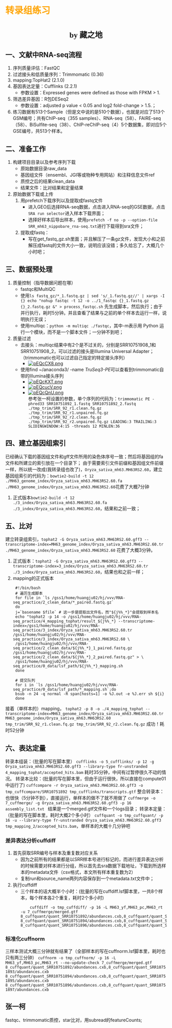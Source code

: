 # <font face="仿宋" color=orange>转录组练习</font>
# <center><font face="楷体" size=5>by 藏之地</font></center>
## 一、文献中RNA-seq流程
1. 序列质量评估：FastQC
2. 过滤接头和低质量序列：Trimmomatic (0.36)
3. mapping:TopHat2 (2.1.0)
4. 基因表达定量：Cufflinks (2.2.1)
    - 参数设置：Expressed genes were defined as those with FPKM > 1.
6. 筛选差异基因：R包DESeq2
    - 参数设置：adjusted p value < 0.05 and log2 fold-change > 1.5.；
7. 练习数据有513个Sample（但是文中说的是510个数据），也就是对应了513个GSM编号；共有ChIP-seq（355 samples）、RNA-seq（58）、FAIRE-seq（58）、BiSulfite-seq（38）、ChIP-reChIP-seq（4）5个数据集，即对应5个GSE编号，共513个样本。
## 二、准备工作
1. 构建项目目录以及参考序列下载
    - 原始数据目录raw_data
    - 基因组文件（ensembl、JGI等或物种专用网站）和注释信息文件ref
    - 质控之后的结果clean_data
    - 结果文件：比对结果和定量结果
2. 原始数据下载或上传
    1. 用prefetch下载序列以及提取成fastq文件
        - 进入GEO后选择RNA-seq数据，点击进入RNA-seq的GSE数据，点击`SRA run selector`进入样本下载界面；
        - 选择好样本后导出样本，使用`prefetch -f no -p --option-file SRR_mh63_nippobare_rna-seq.txt`进行下载得到sra文件；
    2. 提取成fastq：
        - 写在get_fastq_gz.sh里面；并且解压了一条gz文件，发现大小和之前解压成fastq的文件大小一致，说明应该没错；多久给忘了，大概几个小时吧；
## 三、数据预处理
1. 质量控制（指导数据问题在哪）
    - fastqc和MultiQC
    - 使用`ls fastq_gz/*_1.fastq.gz | sed 's/_1.fastq.gz//' | xargs -I {} echo "nohup fastqc -t 12 -o ../1_fastqc {}_1.fastq.gz {}_2.fastq.gz &" > process_fastqc.sh` 先生成脚本，然后执行；由于并行执行，耗时5分钟。并且查看了结果与之前的单个样本去运行一样，说明执行无误；
    - 使用multiqc：`python -m multiqc ./fastqc`，其中-m表示用 Python 运行一个模块，而不是一个脚本文件；一分钟不到吧；
2. 质量过滤
    - 去接头：multiqc结果中有2个是不过关的，分别是SRR10751908_1和SRR10751908_2，可以过滤的接头是Illumina Universal Adapter；（trimmomatic也可以过滤自己指定的特定接头序列）
        - <a href="https://imgse.com/i/pEQcCX8"><img src="https://s21.ax1x.com/2025/02/20/pEQcCX8.png" alt="pEQcCX8.png" border="0"></a> 
    - 使用find ~/anaconda3/ -name *TruSeq3-PE*可以查看到trimmomatic自带的Illumina接头序列
        - <a href="https://imgse.com/i/pEQcKXT"><img src="https://s21.ax1x.com/2025/02/20/pEQcKXT.png" alt="pEQcKXT.png" border="0"></a> 
        - <a href="https://imgse.com/i/pEQcucV"><img src="https://s21.ax1x.com/2025/02/20/pEQcucV.png" alt="pEQcucV.png" border="0"></a>
        - <a href="https://imgse.com/i/pEQcQnU"><img src="https://s21.ax1x.com/2025/02/20/pEQcQnU.png" alt="pEQcQnU.png" border="0"></a>  
参考张一柯设置的参数，单个序列的代码为：`trimmomatic PE -phred33 SRR10751892_1.fastq SRR10751892_2.fastq ./tmp_trim/SRR_92_r1.clean.fq.gz ./tmp_trim/SRR_92_r1.unpaired.fq.gz ./tmp_trim/SRR_92_r2.clean.fq.gz ./tmp_trim/SRR_92_r2.unpaired.fq.gz LEADING:3 TRAILING:3 SLIDINGWINDOW:4:15 -threads 12 MINLEN:36`
## 四、建立基因组索引
已经确认下载的基因组文件和gff文件所用的染色体序号一致；然后将基因组的fa文件和所建立的索引放在一个目录下；
由于需要索引文件前缀和基因组文件前缀一样，所以统一改成(我转录组也改了)，`Oryza_sativa_mh63.MH63RS2.60`，建立基因组索引的代码为：`bowtie2-build -t 12 ./MH63_genome_index/Oryza_sativa_mh63.MH63RS2.60.fa ./MH63_genome_index/Oryza_sativa_mh63.MH63RS2.60`花费了大概7分钟
1. 正式版本`bowtie2-build -t 12 ./3_index/Oryza_sativa_mh63.MH63RS2.60.fa ./3_index/Oryza_sativa_mh63.MH63RS2.60`，结果和之前一致；
## 五、比对
建立转录组索引，`tophat2 -G Oryza_sativa_mh63.MH63RS2.60.gff3 --transcriptome-index=MH63_genome_index/Oryza_sativa_mh63.MH63RS2.60.tr ./MH63_genome_index/Oryza_sativa_mh63.MH63RS2.60` 花费了大概3分钟。
1. 正式版本：`tophat2 -G Oryza_sativa_mh63.MH63RS2.60.gff3 --transcriptome-index=3_index/Oryza_sativa_mh63.MH63RS2.60.tr ./3_index/Oryza_sativa_mh63.MH63RS2.60`，结果也和之前一样；
2. mapping的正式版本
   ```
    #!/bin/bash
    # 遍历生成脚本
    for file in `ls /gss1/home/huangju02/hj/vvv/RNA-seq_practice/2_clean_data/*_paired.fastq.gz`
    do
    j=`basename $file` # 这一步是提取出文件名，而"${j%%_*}"会提取到样本名
    echo "tophat2 -p 14 -o /gss1/home/huangju02/hj/vvv/RNA-seq_practice/4_mapping_tophat/result_${j%%_*} --transcriptome-index=/gss1/home/huangju02/hj/vvv/RNA-seq_practice/3_index/Oryza_sativa_mh63.MH63RS2.60.tr /gss1/home/huangju02/hj/vvv/RNA-seq_practice/3_index/Oryza_sativa_mh63.MH63RS2.60 \
    /gss1/home/huangju02/hj/vvv/RNA-seq_practice/2_clean_data/${j%%_*}_1_paired.fastq.gz /gss1/home/huangju02/hj/vvv/RNA-seq_practice/2_clean_data/${j%%_*}_2_paired.fastq.gz" > \
    /gss1/home/huangju02/hj/vvv/RNA-seq_practice/0_data/lsf_path/${j%%_*}_mapping.sh
    done

    # 提交队列
    for i in `ls /gss1/home/huangju02/hj/vvv/RNA-seq_practice/0_data/lsf_path/*_mapping.sh`;do
    bsub -n 24 -q normal -R span[hosts=1] -o %J.out -e %J.err sh ${i}
    done
   ``` 
接着（单样本的）mapping， `tophat2 -p 8 -o ./4_mapping_tophat --transcriptome-index=MH63_genome_index/Oryza_sativa_mh63.MH63RS2.60.tr MH63_genome_index/Oryza_sativa_mh63.MH63RS2.60 tmp_trim/SRR_92_r1.clean.fq.gz tmp_trim/SRR_92_r2.clean.fq.gz` 成功！耗时52分钟
## 六、表达定量
转录本组装：（批量的写在脚本里）
`cufflinks -o 5_cufflinks/ -p 12 -g Oryza_sativa_mh63.MH63RS2.60.gff3 --library-type fr-unstranded 4_mapping_tophat/accepted_hits.bam` 耗时35分钟，中间有过暂停很久不动的情况。
转录本比较：(批量的写在脚本里，但由于运行很快，所以直接在compute01中运行了)
`cuffcompare -r Oryza_sativa_mh63.MH63RS2.60.gff3 -o tmp_cuffcompare/SRR10751892 tmp_cufflinks/transcripts.gtf`
整合转录本：也很快（5分钟不到），直接运行，单样本的做不了就不用做了
`cuffmerge -o 7_cuffmerge/ -g Oryza_sativa_mh63.MH63RS2.60.gff3 -p 16 assembly_list.txt `
结果是一个merged.gtf文件和一个logs目录；
转录本定量：（批量的写在脚本里，耗时大概2个多小时）
`cuffquant -o tmp_cuffquant/ -p 16 -u --library-type fr-unstranded Oryza_sativa_mh63.MH63RS2.60.gff3 tmp_mapping_2/accepted_hits.bam`，单样本的大概十几分钟吧
### 差异表达分析cuffdiff
1. 首先获取SRR编号与样本及重复数对应关系
    - 因为之前所有的结果都是以SRR样本号进行标记的，而进行差异表达分析的时候需要对样本进行分组，所以首先去sra数据下载地址，下载到所选样本的metadata文件（csv格式，本文所有样本重复数为2）
    - 复制run和source_name两列内容保存到一个metadata.txt文件中；
2. 执行cuffdiff
    - 三个样本的话大概半个小时：(批量的写在cuffdiff.lsf脚本里，一共8个样本，每个样本各2个重复，耗时2个多小时)
        ```
            cuffdiff -o tmp_cuffdiff/ -p 16 -L MH63_yf,MH63_pc,MH63_rt -u 7_cuffmerge/merged.gtf 8_cuffquant/quant_SRR10751892/abundances.cxb,8_cuffquant/quant_SRR10751893/abundances.cxb 8_cuffquant/quant_SRR10751894/abundances.cxb,8_cuffquant/quant_SRR10751895/abundances.cxb 8_cuffquant/quant_SRR10751896/abundances.cxb,8_cuffquant/quant_SRR10751897/abundances.cxb
        ``` 
### 标准化cuffnorm
三样本测试大概三分钟就有结果了（全部样本的写在cuffnorm.lsf脚本里，耗时也只有两三分钟）
`cuffnorm -o tmp_cuffnorm/ -p 16 -L MH63_yf,MH63_pc,MH63_rt --no-update-check 7_cuffmerge/merged.gtf 8_cuffquant/quant_SRR10751892/abundances.cxb,8_cuffquant/quant_SRR10751893/abundances.cxb 8_cuffquant/quant_SRR10751894/abundances.cxb,8_cuffquant/quant_SRR10751895/abundances.cxb 8_cuffquant/quant_SRR10751896/abundances.cxb,8_cuffquant/quant_SRR10751897/abundances.cxb`
## 张一柯
fastqc、trimmomatic质控，star比对，用subread的featureCounts;


